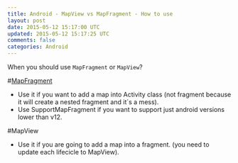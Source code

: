 ```yaml
---
title: Android - MapView vs MapFragment - How to use
layout: post
date: 2015-05-12 15:17:00 UTC
updated: 2015-05-12 15:17:25 UTC
comments: false
categories: Android
---
```


When you should use `MapFragment` or `MapView`? 

#[MapFragment](http://developer.android.com/reference/com/google/android/gms/maps/MapFragment.html)

* Use it if you want to add a map into Activity class (not fragment because it will create a nested fragment and it´s a mess).
* Use SupportMapFragment if you want to support just android versions lower than v12.

#MapView
* Use it if you are going to add a map into a fragment. (you need to update each lifecicle to MapView).